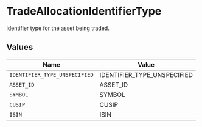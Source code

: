 # TradeAllocationIdentifierType

Identifier type for the asset being traded.


## Values

| Name                          | Value                         |
| ----------------------------- | ----------------------------- |
| `IDENTIFIER_TYPE_UNSPECIFIED` | IDENTIFIER_TYPE_UNSPECIFIED   |
| `ASSET_ID`                    | ASSET_ID                      |
| `SYMBOL`                      | SYMBOL                        |
| `CUSIP`                       | CUSIP                         |
| `ISIN`                        | ISIN                          |